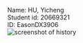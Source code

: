 Name: HU, Yicheng\
Student id: 20669321\
ID: EasonDX3906\
![screenshot of history](../../blob/master/history.png)
